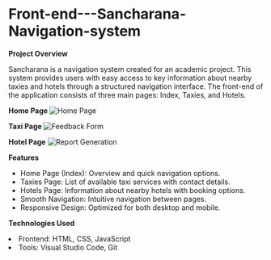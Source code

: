 # Front-end---Sancharana-Navigation-system
<b>Project Overview</b>

Sancharana is a navigation system created for an academic project. This system provides users with easy access to key information about nearby taxies and hotels through a structured navigation interface. The front-end of the application consists of three main pages: Index, Taxies, and Hotels.

<B>Home Page </b>
![Home Page](https://github.com/LakshikaSew/Front-end---Sancharana-Navigation-system/blob/f4b72c60d77c389cb30826e4875c2a61c00c6588/Screenshots/Index.png)

<b>Taxi Page </b>
![Feedback Form](https://github.com/LakshikaSew/Front-end---Sancharana-Navigation-system/blob/75bb42061e8f44c440e8d73ea7f4008795314701/Screenshots/Taxi.png)

<b>Hotel Page</b>
![Report Generation](https://github.com/LakshikaSew/Front-end---Sancharana-Navigation-system/blob/fcaf292d92364d7695b03f42d9028ea4ee9741fa/Screenshots/Hotels.png)

<b>Features</b>
<ul>
<li>Home Page (Index): Overview and quick navigation options.</li>

<li>Taxies Page: List of available taxi services with contact details.</li>

<li>Hotels Page: Information about nearby hotels with booking options.</li>

<li>Smooth Navigation: Intuitive navigation between pages.</li>

<li>Responsive Design: Optimized for both desktop and mobile.</li>
</ul>

<b>Technologies Used</b>

<li>Frontend: HTML, CSS, JavaScript</li>

<li>Tools: Visual Studio Code, Git</li>
